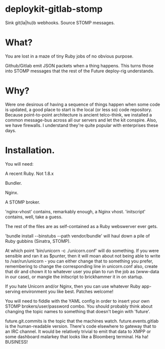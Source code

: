 deploykit-gitlab-stomp
======================

Sink git(la|hu)b webhooks. Source STOMP messages.

What?
=====

You are lost in a maze of tiny Ruby jobs of no obvious purpose.

Github/Gitlab emit JSON packets when a thing happens. 
This turns those into STOMP messages that the rest of the Future deploy-rig understands.

Why?
====

Were one desirous of having a sequence of things happen when some code is updated, a good 
place to start is the local (or less so) code repository. Because point-to-point architecture is
ancient telco-think, we installed a common message-bus across all our servers and let the kit 
conspire. Also, we have firewalls. I understand they're quite popular with enterprises these days.

Installation.
=============

You will need:

A recent Ruby. Not 1.8.x

Bundler.

Nginx.

A STOMP broker.


'nginx-vhost' contains, remarkably enough, a Nginx vhost.
'initscript' contains, well, take a guess.

The rest of the files are as self-contained as a Ruby webswerver ever gets.

'bundle install --binstubs --path vendor/bundle' will haul down a pile of Ruby gubbins (Sinatra, STOMP).

At which point 'bin/unicorn -c ./unicorn.conf' will do something. If you were sensible and ran it as $punter, then 
it will moan about not being able to write to /var/run/unicorn - you can either change that to something you prefer, 
remembering to change the corresponding line in unicorn.conf also, create that dir and chown it to whatever user you plan
to run the job as (www-data in our case), or mangle the initscript to brickhammer it in on startup.

If you hate Unicorn and/or Nginx, then you can use whatever Ruby app-serving environment you like best. Patches welcome!

You will need to fiddle with the YAML config in order to insert your own STOMP brokers/user/password combo. You should 
probably think about changing the topic names to something that doesn't begin with 'future'.

future.git.commits is the topic that the machines watch.
future.events.gitlab is the human-readable version. There's code elsewhere to gateway that to an IRC channel. It would be 
relatively trivial to emit that data to XMPP or some dashboard malarkey that looks like a Bloomberg terminal. Ha ha! BUSINESS!
